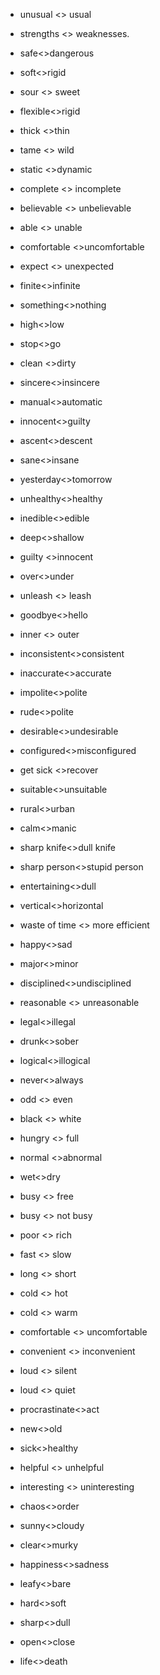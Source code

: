 - unusual <> usual
- strengths <> weaknesses.
- safe<>dangerous
- soft<>rigid
- sour <> sweet
- flexible<>rigid
- thick <>thin
- tame <> wild
- static <>dynamic
- complete <> incomplete
- believable <> unbelievable
- able <> unable
- comfortable <>uncomfortable
- expect <> unexpected
- finite<>infinite
- something<>nothing
- high<>low
- stop<>go
- clean <>dirty
- sincere<>insincere
- manual<>automatic
- innocent<>guilty
- ascent<>descent
- sane<>insane
- yesterday<>tomorrow
- unhealthy<>healthy
- inedible<>edible
- deep<>shallow
- guilty <>innocent
- over<>under
- unleash <> leash
- goodbye<>hello
- inner <> outer
- inconsistent<>consistent
- inaccurate<>accurate
- impolite<>polite
- rude<>polite

- desirable<>undesirable

- configured<>misconfigured

- get sick <>recover

- suitable<>unsuitable

- rural<>urban
- calm<>manic
- sharp knife<>dull knife
- sharp person<>stupid person

- entertaining<>dull

- vertical<>horizontal

- waste of time <> more efficient

- happy<>sad

- major<>minor
- disciplined<>undisciplined
- reasonable <> unreasonable

- legal<>illegal

- drunk<>sober

- logical<>illogical
- never<>always
- odd <> even
- black <> white
- hungry <> full
- normal <>abnormal
- wet<>dry
- busy <> free
- busy <> not busy
- poor <> rich
- fast <> slow
- long <> short
- cold <> hot
- cold <> warm
- comfortable <> uncomfortable
- convenient <> inconvenient
- loud <> silent
- loud <> quiet
- procrastinate<>act
- new<>old
- sick<>healthy
- helpful <> unhelpful
- interesting <> uninteresting
- chaos<>order
- sunny<>cloudy
- clear<>murky
- happiness<>sadness
- leafy<>bare
- hard<>soft
- sharp<>dull
- open<>close
- life<>death

